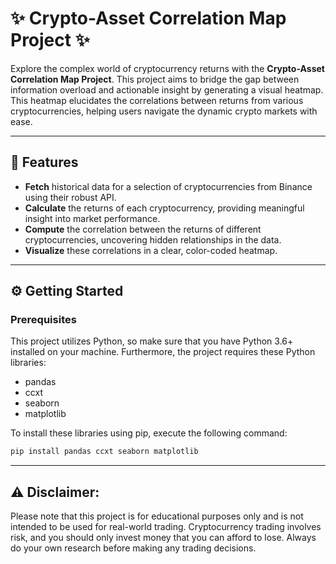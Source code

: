 # ✨ Crypto-Asset Correlation Map Project ✨

Explore the complex world of cryptocurrency returns with the **Crypto-Asset Correlation Map Project**. This project aims to bridge the gap between information overload and actionable insight by generating a visual heatmap. This heatmap elucidates the correlations between returns from various cryptocurrencies, helping users navigate the dynamic crypto markets with ease.

---

## 🎯 Features

- **Fetch** historical data for a selection of cryptocurrencies from Binance using their robust API.
- **Calculate** the returns of each cryptocurrency, providing meaningful insight into market performance.
- **Compute** the correlation between the returns of different cryptocurrencies, uncovering hidden relationships in the data.
- **Visualize** these correlations in a clear, color-coded heatmap.

---

## ⚙️ Getting Started

### Prerequisites

This project utilizes Python, so make sure that you have Python 3.6+ installed on your machine. Furthermore, the project requires these Python libraries:

- pandas
- ccxt
- seaborn
- matplotlib

To install these libraries using pip, execute the following command:

```bash
pip install pandas ccxt seaborn matplotlib
```

---

## ⚠️ Disclaimer:

Please note that this project is for educational purposes only and is not intended to be used for real-world trading. Cryptocurrency trading involves risk, and you should only invest money that you can afford to lose. Always do your own research before making any trading decisions.


